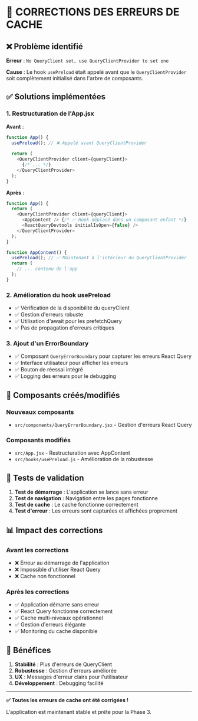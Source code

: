 # 🔧 CORRECTIONS DES ERREURS DE CACHE

## ❌ Problème identifié

**Erreur** : `No QueryClient set, use QueryClientProvider to set one`

**Cause** : Le hook `usePreload` était appelé avant que le `QueryClientProvider` soit complètement initialisé dans l'arbre de composants.

## ✅ Solutions implémentées

### 1. **Restructuration de l'App.jsx**

**Avant** :
```javascript
function App() {
  usePreload(); // ❌ Appelé avant QueryClientProvider
  
  return (
    <QueryClientProvider client={queryClient}>
      {/* ... */}
    </QueryClientProvider>
  );
}
```

**Après** :
```javascript
function App() {
  return (
    <QueryClientProvider client={queryClient}>
      <AppContent /> {/* ✅ Hook déplacé dans un composant enfant */}
      <ReactQueryDevtools initialIsOpen={false} />
    </QueryClientProvider>
  );
}

function AppContent() {
  usePreload(); // ✅ Maintenant à l'intérieur du QueryClientProvider
  return (
    // ... contenu de l'app
  );
}
```

### 2. **Amélioration du hook usePreload**

- ✅ Vérification de la disponibilité du queryClient
- ✅ Gestion d'erreurs robuste
- ✅ Utilisation d'await pour les prefetchQuery
- ✅ Pas de propagation d'erreurs critiques

### 3. **Ajout d'un ErrorBoundary**

- ✅ Composant `QueryErrorBoundary` pour capturer les erreurs React Query
- ✅ Interface utilisateur pour afficher les erreurs
- ✅ Bouton de réessai intégré
- ✅ Logging des erreurs pour le debugging

## 🔧 Composants créés/modifiés

### Nouveaux composants
- `src/components/QueryErrorBoundary.jsx` - Gestion d'erreurs React Query

### Composants modifiés
- `src/App.jsx` - Restructuration avec AppContent
- `src/hooks/usePreload.js` - Amélioration de la robustesse

## 🧪 Tests de validation

1. **Test de démarrage** : L'application se lance sans erreur
2. **Test de navigation** : Navigation entre les pages fonctionne
3. **Test de cache** : Le cache fonctionne correctement
4. **Test d'erreur** : Les erreurs sont capturées et affichées proprement

## 📊 Impact des corrections

### Avant les corrections
- ❌ Erreur au démarrage de l'application
- ❌ Impossible d'utiliser React Query
- ❌ Cache non fonctionnel

### Après les corrections
- ✅ Application démarre sans erreur
- ✅ React Query fonctionne correctement
- ✅ Cache multi-niveaux opérationnel
- ✅ Gestion d'erreurs élégante
- ✅ Monitoring du cache disponible

## 🎯 Bénéfices

1. **Stabilité** : Plus d'erreurs de QueryClient
2. **Robustesse** : Gestion d'erreurs améliorée
3. **UX** : Messages d'erreur clairs pour l'utilisateur
4. **Développement** : Debugging facilité

---

**✅ Toutes les erreurs de cache ont été corrigées !**

L'application est maintenant stable et prête pour la Phase 3. 